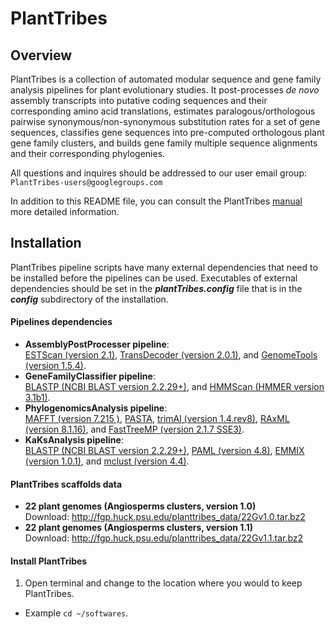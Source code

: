 # PlantTribes
## Overview
PlantTribes is a collection of automated modular sequence and gene family  analysis pipelines for plant evolutionary studies. It post-processes *de novo* assembly transcripts into putative coding sequences and their corresponding amino acid translations, estimates paralogous/orthologous pairwise synonymous/non-synonymous substitution rates for a set of gene sequences, classifies gene sequences into pre-computed orthologous plant gene family clusters, and builds gene family multiple sequence alignments and their corresponding phylogenies.

All questions and inquires should be addressed to our user email group: `PlantTribes-users@googlegroups.com`

In addition to this README file, you can consult the PlantTribes [manual](docs/PlantTribes.md) more detailed information.

## Installation
PlantTribes pipeline scripts have many external dependencies that need to be installed before the pipelines can be used. Executables of external dependencies should be set in the **_plantTribes.config_** file that is in the **_config_** subdirectory of the installation. 
#### Pipelines dependencies
- **AssemblyPostProcesser pipeline**:  
[ESTScan (version 2.1)](http://estscan.sourceforge.net/), [TransDecoder (version 2.0.1)](https://github.com/TransDecoder/TransDecoder/releases), and [GenomeTools (version 1.5.4)](http://genometools.org/).
- **GeneFamilyClassifier pipeline**:  
[BLASTP (NCBI BLAST version 2.2.29+)](http://blast.ncbi.nlm.nih.gov/Blast.cgi?PAGE_TYPE=BlastDocs&DOC_TYPE=Download), and [HMMScan (HMMER version 3.1b1)](http://hmmer.janelia.org/).
- **PhylogenomicsAnalysis pipeline**:  
[MAFFT (version 7.215 )](http://mafft.cbrc.jp/alignment/software/), [PASTA](https://github.com/smirarab/pasta), [trimAl (version 1.4.rev8)](http://trimal.cgenomics.org/), [RAxML (version 8.1.16)](http://sco.h-its.org/exelixis/web/software/raxml/index.html), and [FastTreeMP (version 2.1.7 SSE3)](http://meta.microbesonline.org/fasttree/).
- **KaKsAnalysis pipeline**:  
[BLASTP (NCBI BLAST version 2.2.29+)](http://blast.ncbi.nlm.nih.gov/Blast.cgi?PAGE_TYPE=BlastDocs&DOC_TYPE=Download), [PAML (version 4.8)](http://abacus.gene.ucl.ac.uk/software/paml.html#download), [EMMIX (version 1.0.1)](http://www.maths.uq.edu.au/~gjm/), and [mclust (version 4.4)](http://www.stat.washington.edu/mclust/).

#### PlantTribes scaffolds data 
- **22 plant genomes (Angiosperms clusters, version 1.0)**  
Download: http://fgp.huck.psu.edu/planttribes_data/22Gv1.0.tar.bz2
- **22 plant genomes (Angiosperms clusters, version 1.1)**  
Download: http://fgp.huck.psu.edu/planttribes_data/22Gv1.1.tar.bz2

#### Install PlantTribes
1. Open terminal and change to the location where you would to keep PlantTribes. 
  - Example `cd ~/softwares`.


